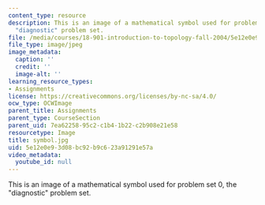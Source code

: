 ```yaml
---
content_type: resource
description: This is an image of a mathematical symbol used for problem set 0, the
  "diagnostic" problem set.
file: /media/courses/18-901-introduction-to-topology-fall-2004/5e12e0e93d08bc92b9c623a91291e57a_symbol.jpg
file_type: image/jpeg
image_metadata:
  caption: ''
  credit: ''
  image-alt: ''
learning_resource_types:
- Assignments
license: https://creativecommons.org/licenses/by-nc-sa/4.0/
ocw_type: OCWImage
parent_title: Assignments
parent_type: CourseSection
parent_uid: 7ea62258-95c2-c1b4-1b22-c2b908e21e58
resourcetype: Image
title: symbol.jpg
uid: 5e12e0e9-3d08-bc92-b9c6-23a91291e57a
video_metadata:
  youtube_id: null
---
```

This is an image of a mathematical symbol used for problem set 0, the "diagnostic" problem set.